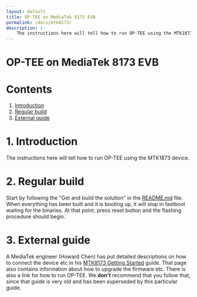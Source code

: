 ```yaml
---
layout: default
title: OP-TEE on MediaTek 8173 EVB
permalink: /docs/mtk8173/
description: |-
    The instructions here will tell how to run OP-TEE using the MTK1873 device.
---
```

# OP-TEE on MediaTek 8173 EVB

# Contents
1. [Introduction](#1-introduction)
2. [Regular build](#2-regular-build)
3. [External guide](#3-external-guide)

# 1. Introduction
The instructions here will tell how to run OP-TEE using the MTK1873 device.

# 2. Regular build
Start by following the "Get and build the solution" in the [README.md] file.
When everything has been built and it is booting up, it will stop in fastboot
waiting for the binaries. At that point, press reset button and the flashing
procedure should begin.

# 3. External guide
A MediaTek engineer (Howard Chen) has put detailed descriptions on how to
connect the device etc in his [MTK8173 Getting Started] guide. That page also
contains information about how to upgrade the firmware etc. There is also a
link for how to run OP-TEE. We **don't** recommend that you follow that, since
that guide is very old and has been superseded by this particular guide.

[README.md]: ../README.md
[MTK8173 Getting Started]: https://github.com/ibanezchen/linux-8173/wiki
